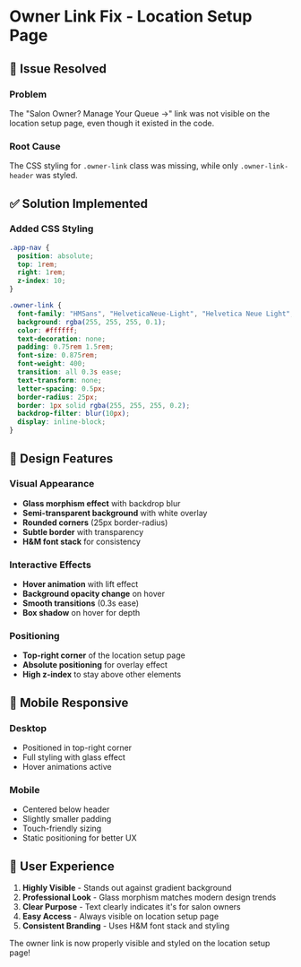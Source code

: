 # Owner Link Fix - Location Setup Page

## 🔧 Issue Resolved

### **Problem**
The "Salon Owner? Manage Your Queue →" link was not visible on the location setup page, even though it existed in the code.

### **Root Cause**
The CSS styling for `.owner-link` class was missing, while only `.owner-link-header` was styled.

## ✅ Solution Implemented

### **Added CSS Styling**
```css
.app-nav {
  position: absolute;
  top: 1rem;
  right: 1rem;
  z-index: 10;
}

.owner-link {
  font-family: "HMSans", "HelveticaNeue-Light", "Helvetica Neue Light", "Helvetica Neue", Helvetica, Arial, "Lucida Grande", sans-serif !important;
  background: rgba(255, 255, 255, 0.1);
  color: #ffffff;
  text-decoration: none;
  padding: 0.75rem 1.5rem;
  font-size: 0.875rem;
  font-weight: 400;
  transition: all 0.3s ease;
  text-transform: none;
  letter-spacing: 0.5px;
  border-radius: 25px;
  border: 1px solid rgba(255, 255, 255, 0.2);
  backdrop-filter: blur(10px);
  display: inline-block;
}
```

## 🎨 Design Features

### **Visual Appearance**
- **Glass morphism effect** with backdrop blur
- **Semi-transparent background** with white overlay
- **Rounded corners** (25px border-radius)
- **Subtle border** with transparency
- **H&M font stack** for consistency

### **Interactive Effects**
- **Hover animation** with lift effect
- **Background opacity change** on hover
- **Smooth transitions** (0.3s ease)
- **Box shadow** on hover for depth

### **Positioning**
- **Top-right corner** of the location setup page
- **Absolute positioning** for overlay effect
- **High z-index** to stay above other elements

## 📱 Mobile Responsive

### **Desktop**
- Positioned in top-right corner
- Full styling with glass effect
- Hover animations active

### **Mobile**
- Centered below header
- Slightly smaller padding
- Touch-friendly sizing
- Static positioning for better UX

## 🎯 User Experience

1. **Highly Visible** - Stands out against gradient background
2. **Professional Look** - Glass morphism matches modern design trends
3. **Clear Purpose** - Text clearly indicates it's for salon owners
4. **Easy Access** - Always visible on location setup page
5. **Consistent Branding** - Uses H&M font stack and styling

The owner link is now properly visible and styled on the location setup page!